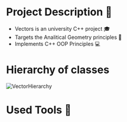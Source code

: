 

# Project Description 📝
- Vectors is an university C++ project 🎓
- Targets the Analitical Geometry principles 📐
- Implements C++ OOP Principles 💻

# Hierarchy of classes 
![VectorHierarchy](https://user-images.githubusercontent.com/63510557/116783797-74ba0b80-aa99-11eb-8741-ad32a3613a94.png)

# Used Tools 🔧

 

